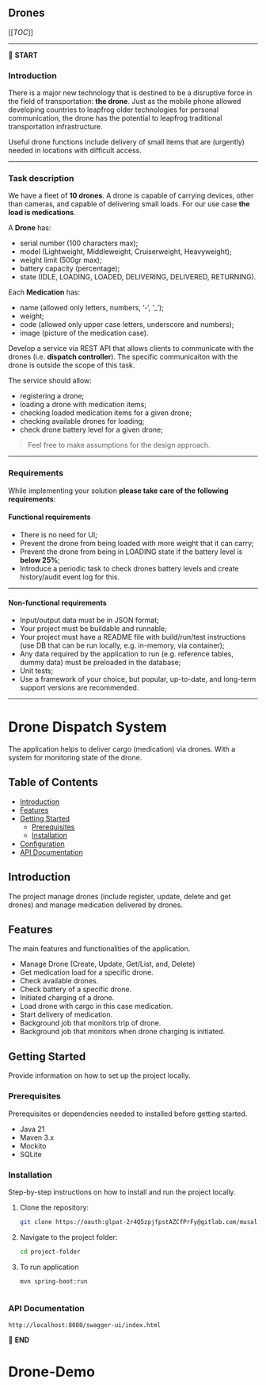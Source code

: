## Drones

[[_TOC_]]

---

:scroll: **START**


### Introduction

There is a major new technology that is destined to be a disruptive force in the field of transportation: **the drone**. Just as the mobile phone allowed developing countries to leapfrog older technologies for personal communication, the drone has the potential to leapfrog traditional transportation infrastructure.

Useful drone functions include delivery of small items that are (urgently) needed in locations with difficult access.

---

### Task description

We have a fleet of **10 drones**. A drone is capable of carrying devices, other than cameras, and capable of delivering small loads. For our use case **the load is medications**.

A **Drone** has:
- serial number (100 characters max);
- model (Lightweight, Middleweight, Cruiserweight, Heavyweight);
- weight limit (500gr max);
- battery capacity (percentage);
- state (IDLE, LOADING, LOADED, DELIVERING, DELIVERED, RETURNING).

Each **Medication** has: 
- name (allowed only letters, numbers, ‘-‘, ‘_’);
- weight;
- code (allowed only upper case letters, underscore and numbers);
- image (picture of the medication case).

Develop a service via REST API that allows clients to communicate with the drones (i.e. **dispatch controller**). The specific communicaiton with the drone is outside the scope of this task. 

The service should allow:
- registering a drone;
- loading a drone with medication items;
- checking loaded medication items for a given drone; 
- checking available drones for loading;
- check drone battery level for a given drone;

> Feel free to make assumptions for the design approach. 

---

### Requirements

While implementing your solution **please take care of the following requirements**: 

#### Functional requirements

- There is no need for UI;
- Prevent the drone from being loaded with more weight that it can carry;
- Prevent the drone from being in LOADING state if the battery level is **below 25%**;
- Introduce a periodic task to check drones battery levels and create history/audit event log for this.

---

#### Non-functional requirements

- Input/output data must be in JSON format;
- Your project must be buildable and runnable;
- Your project must have a README file with build/run/test instructions (use DB that can be run locally, e.g. in-memory, via container);
- Any data required by the application to run (e.g. reference tables, dummy data) must be preloaded in the database;
- Unit tests;
- Use a framework of your choice, but popular, up-to-date, and long-term support versions are recommended.

---

# Drone Dispatch System

The application helps to deliver cargo (medication) via drones. 
With a system for monitoring state of the drone.

## Table of Contents

- [Introduction](#introduction)
- [Features](#features)
- [Getting Started](#getting-started)
    - [Prerequisites](#prerequisites)
    - [Installation](#installation)
- [Configuration](#configuration)
- [API Documentation](#api-documentation)


## Introduction

The project manage drones (include register, update, delete and get drones) and manage medication delivered by drones.

## Features

The main features and functionalities of the application.

- Manage Drone (Create, Update, Get/List, and, Delete)
- Get medication load for a specific drone. 
- Check available drones. 
- Check battery of a specific drone. 
- Initiated charging of a drone.
- Load drone with cargo in this case medication.
- Start delivery of medication.
- Background job that monitors trip of drone.
- Background job that monitors when drone charging is initiated.

## Getting Started

Provide information on how to set up the project locally.

### Prerequisites

Prerequisites or dependencies needed to installed before getting started.

- Java 21
- Maven 3.x 
- Mockito 
- SQLite

### Installation

Step-by-step instructions on how to install and run the project locally.

1. Clone the repository:

   ```bash
   git clone https://oauth:glpat-2r4Q5zpjfpstAZCfPrFy@gitlab.com/musala_soft/DEV_DRONES-49b84842-b90f-0d2e-790d-d46e06fe31eb.git

2. Navigate to the project folder:

    ```bash
   cd project-folder

3. To run application

    ```bash
   mvn spring-boot:run



### API Documentation

    http://localhost:8080/swagger-ui/index.html
    

:scroll: **END** 
# Drone-Demo
